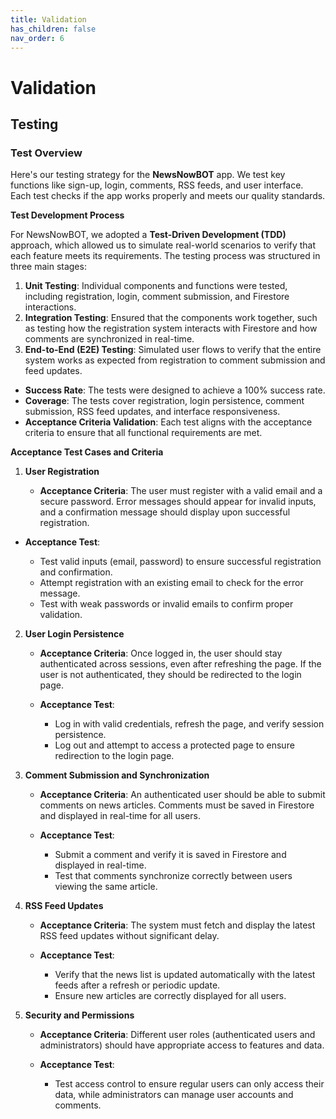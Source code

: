 ```yaml
---
title: Validation
has_children: false
nav_order: 6
---
```


# Validation
## Testing

### Test Overview

Here's our testing strategy for the **NewsNowBOT** app. We test key functions like sign-up, login, comments, RSS feeds, and user interface. Each test checks if the app works properly and meets our quality standards.

**Test Development Process**

For NewsNowBOT, we adopted a **Test-Driven Development (TDD)** approach, which allowed us to simulate real-world scenarios to verify that each feature meets its requirements. The testing process was structured in three main stages:

1.  **Unit Testing**: Individual components and functions were tested, including registration, login, comment submission, and Firestore interactions.
2.  **Integration Testing**: Ensured that the components work together, such as testing how the registration system interacts with Firestore and how comments are synchronized in real-time.
3.  **End-to-End (E2E) Testing**: Simulated user flows to verify that the entire system works as expected from registration to comment submission and feed updates.

-   **Success Rate**: The tests were designed to achieve a 100% success rate.
-   **Coverage**: The tests cover registration, login persistence, comment submission, RSS feed updates, and interface responsiveness.
-   **Acceptance Criteria Validation**: Each test aligns with the acceptance criteria to ensure that all functional requirements are met.

**Acceptance Test Cases and Criteria**

1.  **User Registration**

    -   **Acceptance Criteria**: The user must register with a valid email and a secure password. Error messages should appear for invalid inputs, and a confirmation message should display upon successful registration.
-   **Acceptance Test**:
   
    -   Test valid inputs (email, password) to ensure successful registration and confirmation.
    -   Attempt registration with an existing email to check for the error message.
    -   Test with weak passwords or invalid emails to confirm proper validation.

2.  **User Login Persistence**

    -   **Acceptance Criteria**: Once logged in, the user should stay authenticated across sessions, even after refreshing the page. If the user is not authenticated, they should be redirected to the login page.
    -   **Acceptance Test**:
        
        -   Log in with valid credentials, refresh the page, and verify session persistence.
        -   Log out and attempt to access a protected page to ensure redirection to the login page.

3.  **Comment Submission and Synchronization**

    -   **Acceptance Criteria**: An authenticated user should be able to submit comments on news articles. Comments must be saved in Firestore and displayed in real-time for all users.
    -   **Acceptance Test**:
        
        -   Submit a comment and verify it is saved in Firestore and displayed in real-time.
        -   Test that comments synchronize correctly between users viewing the same article.

4.  **RSS Feed Updates**

    -   **Acceptance Criteria**: The system must fetch and display the latest RSS feed updates without significant delay.
    -   **Acceptance Test**:

        -   Verify that the news list is updated automatically with the latest feeds after a refresh or periodic update.
        -   Ensure new articles are correctly displayed for all users.

5. **Security and Permissions**
    
    -   **Acceptance Criteria**: Different user roles (authenticated users and administrators) should have appropriate access to features and data.
    -   **Acceptance Test**:

        - Test access control to ensure regular users can only access their data, while administrators can manage user accounts and comments.
